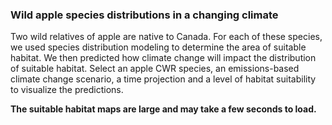 ### Wild apple species distributions in a changing climate

Two wild relatives of apple are native to Canada. For each of these species, we used species distribution modeling  to determine the area of suitable habitat. We then predicted how climate change will impact the distribution of suitable habitat. Select an apple CWR species, an emissions-based climate change scenario, a time projection and a level of habitat suitability to visualize the predictions. 

**The suitable habitat maps are large and may take a few seconds to load.**



